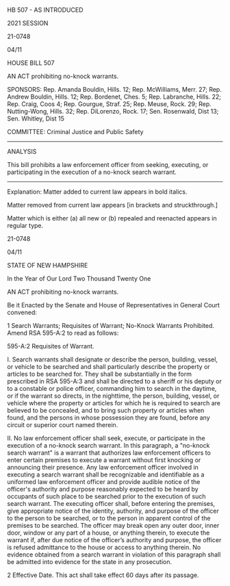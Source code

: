  HB 507 - AS INTRODUCED

 

 

2021 SESSION

 21-0748

 04/11

 

HOUSE BILL 507

 

AN ACT prohibiting no-knock warrants.

 

SPONSORS: Rep. Amanda Bouldin, Hills. 12; Rep. McWilliams, Merr. 27; Rep. Andrew Bouldin, Hills. 12; Rep. Bordenet, Ches. 5; Rep. Labranche, Hills. 22; Rep. Craig, Coos 4; Rep. Gourgue, Straf. 25; Rep. Meuse, Rock. 29; Rep. Nutting-Wong, Hills. 32; Rep. DiLorenzo, Rock. 17; Sen. Rosenwald, Dist 13; Sen. Whitley, Dist 15

 

COMMITTEE: Criminal Justice and Public Safety

 

-----------------------------------------------------------------

 

ANALYSIS

 

 This bill prohibits a law enforcement officer from seeking, executing, or participating in the execution of a no-knock search warrant.

 

- - - - - - - - - - - - - - - - - - - - - - - - - - - - - - - - - - - - - - - - - - - - - - - - - - - - - - - - - - - - - - - - - - - - - - - - - - - 

 

Explanation: Matter added to current law appears in bold italics.

 Matter removed from current law appears [in brackets and struckthrough.]

 Matter which is either (a) all new or (b) repealed and reenacted appears in regular type.

 21-0748

 04/11

 

STATE OF NEW HAMPSHIRE

 

In the Year of Our Lord Two Thousand Twenty One

 

AN ACT prohibiting no-knock warrants.

 

Be it Enacted by the Senate and House of Representatives in General Court convened:

 

 1 Search Warrants; Requisites of Warrant; No-Knock Warrants Prohibited. Amend RSA 595-A:2 to read as follows:

 595-A:2 Requisites of Warrant. 

 I. Search warrants shall designate or describe the person, building, vessel, or vehicle to be searched and shall particularly describe the property or articles to be searched for. They shall be substantially in the form prescribed in RSA 595-A:3 and shall be directed to a sheriff or his deputy or to a constable or police officer, commanding him to search in the daytime, or if the warrant so directs, in the nighttime, the person, building, vessel, or vehicle where the property or articles for which he is required to search are believed to be concealed, and to bring such property or articles when found, and the persons in whose possession they are found, before any circuit or superior court named therein. 

 II. No law enforcement officer shall seek, execute, or participate in the execution of a no-knock search warrant. In this paragraph, a "no-knock search warrant" is a warrant that authorizes law enforcement officers to enter certain premises to execute a warrant without first knocking or announcing their presence. Any law enforcement officer involved in executing a search warrant shall be recognizable and identifiable as a uniformed law enforcement officer and provide audible notice of the officer's authority and purpose reasonably expected to be heard by occupants of such place to be searched prior to the execution of such search warrant. The executing officer shall, before entering the premises, give appropriate notice of the identity, authority, and purpose of the officer to the person to be searched, or to the person in apparent control of the premises to be searched. The officer may break open any outer door, inner door, window or any part of a house, or anything therein, to execute the warrant if, after due notice of the officer’s authority and purpose, the officer is refused admittance to the house or access to anything therein. No evidence obtained from a search warrant in violation of this paragraph shall be admitted into evidence for the state in any prosecution. 

 2 Effective Date. This act shall take effect 60 days after its passage.

